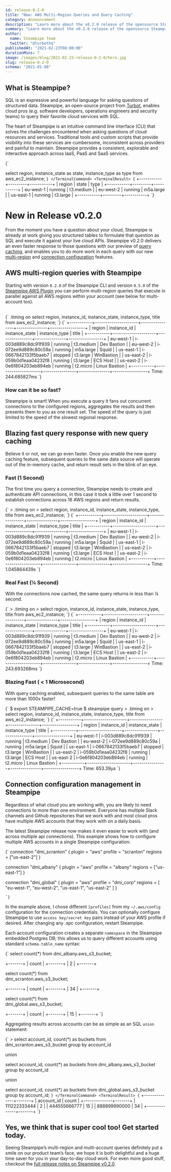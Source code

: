 ```yaml
---
id: release-0-2-0
title: "New: AWS Multi-Region Queries and Query Caching"
category: Announcement
description: "Learn more about the v0.2.0 release of the opensource Steampipe CLI."
summary: "Learn more about the v0.2.0 release of the opensource Steampipe CLI."
author:
  name: Steampipe Team
  twitter: "@turbothq"
publishedAt: "2021-02-23T08:00:00"
durationMins: 7
image: /images/blog/2021-02-23-release-0-2-0/hero.jpg
slug: release-0-2-0
schema: "2021-01-08"
---
```


<div className="row mb-3"> 
  <div className="col col-12 col-lg-6">
    <h2>What is Steampipe?</h2>
    <p>SQL is an expressive and powerful language for asking questions of structured data. Steampipe, an open-source project from <a href="https://turbot.com">Turbot</a>, enables cloud pros (e.g. software developers, operations engineers and security teams) to query their favorite cloud services with SQL.</p>
    <p>The heart of Steampipe is an intuitive command line interface (CLI) that solves the challenges encountered when asking questions of cloud resources and services. Traditional tools and custom scripts that provide visibility into these services are cumbersome, inconsistent across providers and painful to maintain. Steampipe provides a consistent, explorable and interactive approach across IaaS, PaaS and SaaS services.</p>
  </div>
  <div className="col col-12 col-lg-1"></div>
  <div className="col col-12 col-lg-5 mt-5">
    <Terminal title="steampipe cli">
      <TerminalCommand enableCopyToClipboard={false}>
        {`
         
select 
  region, 
  instance_state as state, 
  instance_type as type
from 
  aws_ec2_instance;
        `}
      </TerminalCommand>
        <TerminalResult>
    {`
+-----------+---------+-----------+
| region    | state   | type      |
+-----------+---------+-----------+
| eu-west-1 | running | t3.medium |
| eu-west-2 | running | m5a.large |
| us-east-1 | running | t3.large  |
+-----------+---------+-----------+
    `}
      </TerminalResult>
    </Terminal>
  </div>
</div>

# New in Release v0.2.0

From the moment you have a question about your cloud, Steampipe is already at work giving you structured tables to formulate that question as SQL and execute it against your live cloud APIs. Steampipe v0.2.0 delivers an even faster response to those questions with our preview of [query caching](#blazing-fast-query-response-with-new-query-caching), and enables you to do more work in each query with our new [multi-region](#aws-multi-region-queries-with-steampipe) and [connection configuration](#connection-configuration-management-in-steampipe) features.

## AWS multi-region queries with Steampipe

Starting with version `0.2.0` of the Steampipe CLI and version `0.5.0` of the [Steampipe AWS Plugin](https://hub.steampipe.io/plugins/turbot/aws) you can perform multi-region queries that execute in parallel against all AWS regions within your account (see below for multi-account too).

<br />

<Terminal mode="light" title="Multi-Region Query">
  <TerminalCommand>
    {`
.timing on
select
  region,
  instance_id,
  instance_state,
  instance_type,
  title
from 
  aws_ec2_instance;
    `}
  </TerminalCommand>
  <TerminalResult>
    {`
+-----------+---------------------+----------------+---------------+-----------------+
| region    | instance_id         | instance_state | instance_type | title           |
+-----------+---------------------+----------------+---------------+-----------------+
| eu-west-1 | i-003d889c8dc91f939 | running        | t3.medium     | Dev Bastion     |
| eu-west-2 | i-072ee9d889c80c59a | running        | m5a.large     | Squid           |
| us-east-1 | i-0667842133f5baeb7 | stopped        | t3.large      | WinBastion      |
| us-east-2 | i-059b0d1eaa04232f8 | running        | t3.large      | ECS Host        |
| us-east-2 | i-0e6f804203eb894eb | running        | t2.micro      | Linux Bastion   |
+-----------+---------------------+----------------+---------------+-----------------+
Time: 244.685827ms
    `}
  </TerminalResult>
</Terminal>

### How can it be so fast?

Steampipe is smart! When you execute a query it fans out concurrent connections to the configured regions, aggregates the results and then presents them to you as one result set. The speed of the query is just limited to the speed of the slowest regional response.

## Blazing fast query response with new query caching

Believe it or not, we can go even faster. Once you enable the new query caching feature, subsequent queries to the same data source will operate out of the in-memory cache, and return result sets in the blink of an eye.

### Fast (1 Second)

The first time you query a connection, Steampipe needs to create and authenticate API connections, in this case it took a little over 1 second to establish connections across 16 AWS regions and return results.


   <Terminal mode="light" title="">
      <TerminalCommand  withPrompt={false} enableCopyToClipboard={false}>
    {`
> .timing on
> select region, instance_id, instance_state, instance_type, title from aws_ec2_instance;
    `}
  </TerminalCommand>
  <TerminalResult>
    {`
+-----------+---------------------+----------------+---------------+-----------------+
| region    | instance_id         | instance_state | instance_type | title           |
+-----------+---------------------+----------------+---------------+-----------------+
| eu-west-1 | i-003d889c8dc91f939 | running        | t3.medium     | Dev Bastion     |
| eu-west-2 | i-072ee9d889c80c59a | running        | m5a.large     | Squid           |
| us-east-1 | i-0667842133f5baeb7 | stopped        | t3.large      | WinBastion      |
| us-east-2 | i-059b0d1eaa04232f8 | running        | t3.large      | ECS Host        |
| us-east-2 | i-0e6f804203eb894eb | running        | t2.micro      | Linux Bastion   |
+-----------+---------------------+----------------+---------------+-----------------+
Time: 1.045864439s
    `}
      </TerminalResult>
    </Terminal>

### Real Fast (¼ Second)

With the connections now cached, the same query returns in less than ¼ second.

   <Terminal mode="light" title="">
      <TerminalCommand withPrompt={false}  enableCopyToClipboard={false}>
    {`
> .timing on
> select region, instance_id, instance_state, instance_type, title from aws_ec2_instance;
    `}
  </TerminalCommand>
  <TerminalResult>
    {`
+-----------+---------------------+----------------+---------------+-----------------+
| region    | instance_id         | instance_state | instance_type | title           |
+-----------+---------------------+----------------+---------------+-----------------+
| eu-west-1 | i-003d889c8dc91f939 | running        | t3.medium     | Dev Bastion     |
| eu-west-2 | i-072ee9d889c80c59a | running        | m5a.large     | Squid           |
| us-east-1 | i-0667842133f5baeb7 | stopped        | t3.large      | WinBastion      |
| us-east-2 | i-059b0d1eaa04232f8 | running        | t3.large      | ECS Host        |
| us-east-2 | i-0e6f804203eb894eb | running        | t2.micro      | Linux Bastion   |
+-----------+---------------------+----------------+---------------+-----------------+
Time: 243.693268ms
    `}
      </TerminalResult>
    </Terminal>

### Blazing Fast ( < 1 Microsecond)

With query caching enabled, subsequent queries to the same table are more than 1000x faster!

   <Terminal mode="light" title="">
      <TerminalCommand withPrompt={false} enableCopyToClipboard={false}>
    {`
$ export STEAMPIPE_CACHE=true
$ steampipe query
> .timing on
> select region, instance_id, instance_state, instance_type, title from aws_ec2_instance;
    `}
  </TerminalCommand>
  <TerminalResult>
    {`
+-----------+---------------------+----------------+---------------+-----------------+
| region    | instance_id         | instance_state | instance_type | title           |
+-----------+---------------------+----------------+---------------+-----------------+
| eu-west-1 | i-003d889c8dc91f939 | running        | t3.medium     | Dev Bastion     |
| eu-west-2 | i-072ee9d889c80c59a | running        | m5a.large     | Squid           |
| us-east-1 | i-0667842133f5baeb7 | stopped        | t3.large      | WinBastion      |
| us-east-2 | i-059b0d1eaa04232f8 | running        | t3.large      | ECS Host        |
| us-east-2 | i-0e6f804203eb894eb | running        | t2.micro      | Linux Bastion   |
+-----------+---------------------+----------------+---------------+-----------------+
Time: 653.39µs
    `}
      </TerminalResult>
    </Terminal>

## Connection configuration management in Steampipe

Regardless of what cloud you are working with, you are likely to need connections to more than one environment.  Everyone has multiple Slack channels and Github repositories that we work with and most cloud pros have multiple AWS accounts that they work with on a daily basis.

The latest Steampipe release now makes it even easier to work with (and across multiple api connections). This example shows how to configure multiple AWS accounts in a single Steampipe configuration:

<div className="row mb-5 mt-5"> 
  <div className="col col-0 col-md-1"></div>
  <div className="col col-12 col-md-8 col-xl-6">

<Terminal mode="light" title="~/.steampipe/config/aws.spc">
      <TerminalCommand withPrompt={false} language="json" enableCopyToClipboard={false} >
    {`
connection "dmi_scranton" {
  plugin      = "aws" 
  profile     = "scranton"
  regions     = ["us-east-2"]
}
 
connection "dmi_albany" {
  plugin      = "aws" 
  profile     = "albany"
  regions     = ["us-east-1"]
} 
 
connection "dmi_global" {
  plugin      = "aws" 
  profile     = "dmi_corp"
  regions     = [
    "eu-west-1", 
    "eu-west-2", 
    "us-east-1", 
    "us-east-2"
  ]
}
 
  
    `}
  </TerminalCommand>
    </Terminal>

</div></div>

In the example above, I chose different `[profiles]` from my `~/.aws/config` configuration for the connection credentials. You can optionally configure Steampipe to use `access key/secret key` pairs instead of your AWS profile if desired. After changing any .spc configuration, restart Steampipe. 

Each account configuration creates a separate `namespace` in the Steampipe embedded Postgres DB; this allows us to query different accounts using standard `schema.table_name` syntax:

<div className="row mb-5 mt-5"> 
  <div className="col col-0 col-md-1"></div>
  <div className="col col-12 col-md-8 col-xl-6">
<Terminal mode="light" title="Steampipe CLI">
      <TerminalCommand enableCopyToClipboard={false} >
    {`
select 
  count(*) 
from  
  dmi_albany.aws_s3_bucket;
 
+-------+
| count |
+-------+
| 2     |
+-------+
 
select 
  count(*) 
from  
  dmi_scranton.aws_s3_bucket;
 
+-------+
| count |
+-------+
| 34    |
+-------+
 
select 
  count(*) 
from  
  dmi_global.aws_s3_bucket;
   
+-------+
| count |
+-------+
| 15    |
+-------+
    `}
  </TerminalCommand>
    </Terminal>
</div></div>

Aggregating results across accounts can be as simple as an SQL `union` statement:

<div className="row mb-5 mt-5"> 
  <div className="col col-0 col-md-1"></div>
  <div className="col col-12 col-md-8 col-xl-6">
<Terminal mode="light" title="Steampipe CLI">
      <TerminalCommand withPrompt={false} enableCopyToClipboard={false}>
    {`
> select account_id, count(*) as buckets
  from dmi_scranton.aws_s3_bucket
  group by account_id
  
  union
  
  select account_id, count(*) as buckets
  from dmi_albany.aws_s3_bucket
  group by account_id
 
  union
 
  select account_id, count(*) as buckets
  from dmi_global.aws_s3_bucket
  group by account_id;
    `}
  </TerminalCommand>
   <TerminalResult>
    {`
   +--------------+-------+
   | account_id   | count |
   +--------------+-------+
   | 111222333444 | 2     |
   | 444555666777 | 15    |
   | 888899990000 | 34    |
   +--------------+-------+
    `}
      </TerminalResult>
    </Terminal>

</div></div>


## Yes, we think that is super cool too!  Get started today.

Seeing Steampipe’s multi-region and multi-account queries definitely put a smile on our product team’s face, we hope it is both delightful and a huge time saver for you in your day-to-day cloud work.  For even more good stuff, checkout the [full release notes on Steampipe v0.2.0](https://github.com/turbot/steampipe/blob/main/CHANGELOG.md).
